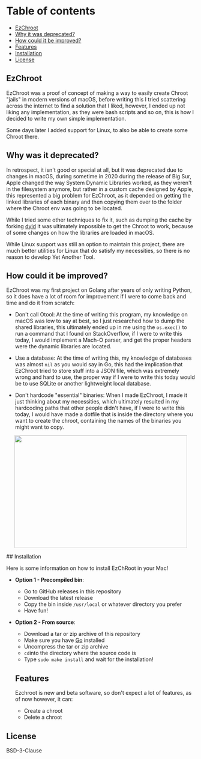 # Table of contents

- [EzChroot](#ezchroot)
- [Why it was deprecated?](#why-was-it-deprecated)
- [How could it be improved?](#how-could-it-be-improved)
- [Features](#features)
- [Installation](#installation)
- [License](#license)

## EzChroot

EzChroot was a proof of concept of making a way to easily create Chroot "jails" in modern versions of macOS, before writing this I tried scattering across the internet to find a solution that I liked, however, I ended up not liking any implementation, as they were bash scripts and so on, this is how I decided to write my own simple implementation.

Some days later I added support for Linux, to also be able to create some Chroot there.

## Why was it deprecated?

In retrospect, it isn't good or special at all, but it was deprecated due to changes in macOS, during sometime in 2020 during the release of Big Sur, Apple changed the way System Dynamic Libraries worked, as they weren't in the filesystem anymore, but rather in a custom cache designed by Apple, this represented a big problem for EzChroot, as it depended on getting the linked libraries of each binary and then copying them over to the folder where the Chroot env was going to be located.

While I tried some other techniques to fix it, such as dumping the cache by forking [dyld](https://github.com/DiegoMagdaleno/dyld) it was ultimately impossible to get the Chroot to work, because of some changes on how the libraries are loaded in macOS.

While Linux support was still an option to maintain this project, there are much better utilities for Linux that do satisfy my necessities, so there is no reason to develop Yet Another Tool.

## How could it be improved?

EzChroot was my first project on Golang after years of only writing Python, so it does have a lot of room for improvement if I were to come back and time and do it from scratch:

- Don't call Otool: At the time of writing this program, my knowledge on macOS was low to say at best, so I just researched how to dump the shared libraries, this ultimately ended up in me using the `os.exec()` to run a command that I found on StackOverflow, if I were to write this today, I would implement a Mach-O parser, and get the proper headers were the dynamic libraries are located.

- Use a database: At the time of writing this, my knowledge of databases was almost `nil` as you would say in Go, this had the implication that EzChroot tried to store stuff into a JSON file, which was extremely wrong and hard to use, the proper way if I were to write this today would be to use SQLite or another lightweight local database.

- Don't hardcode "essential" binaries: When I made EzChroot, I made it just thinking about my necessities, which ultimately resulted in my hardcoding paths that other people didn't have, if I were to write this today, I would have made a dotfile that is inside the directory where you want to create the chroot, containing the names of the binaries you might want to copy.


<p align="Center">
 <img width="460" height="300" src="https://media.giphy.com/media/LRlCIiIeUy3xkGsOSJ/giphy.gif">
</p>
## Installation

Here is some information on how to install EzChRoot in your Mac!

- **Option 1 - Precompiled bin**:
  - Go to GitHub releases in this repository
  - Download the latest release
  - Copy the bin inside `/usr/local` or whatever directory you prefer
  - Have fun!
  
- **Option 2 - From source**:
  - Download a tar or zip archive of this repository
  - Make sure you have [Go](https://golang.org) installed
  - Uncompress the tar or zip archive
  - `cd`into the directory where the source code is
  - Type `sudo make install` and wait for the installation!
  
  ## Features 
  
  Ezchroot is new and beta software, so don't expect a lot of features, as of now however, it can:
  
  - Create a chroot
  - Delete a chroot
  
## License

BSD-3-Clause
  
  
